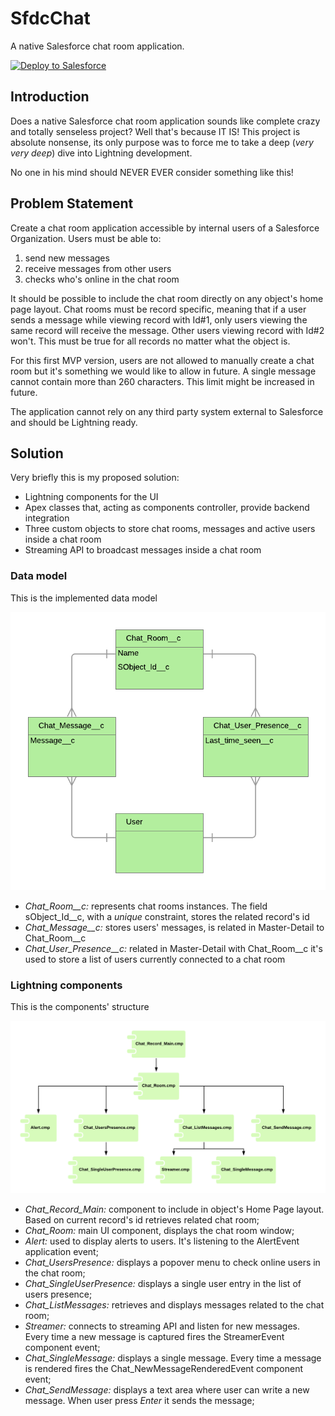 # SfdcChat
A native Salesforce chat room application.

<a href="https://githubsfdeploy.herokuapp.com?owner=maaaaarco&repo=SfdcChat&ref=master">
  <img alt="Deploy to Salesforce"
       src="https://raw.githubusercontent.com/afawcett/githubsfdeploy/master/deploy.png">
</a>

## Introduction
Does a native Salesforce chat room application sounds like complete crazy and totally senseless project? Well that's 
because IT IS! This project is absolute nonsense, its only purpose was to force me to take a deep (_very very deep_) 
dive into Lightning development.

No one in his mind should NEVER EVER consider something like this!

## Problem Statement
Create a chat room application accessible by internal users of a Salesforce Organization. 
Users must be able to:

1. send new messages 
2. receive messages from other users
3. checks who's online in the chat room

It should be possible to include the chat room directly on any object's home page layout. Chat rooms must be record 
specific, meaning that if a user sends a message while viewing record with Id#1, only users viewing the same record will 
receive the message. Other users viewing record with Id#2 won't. This must be true for all records no matter what the 
object is.
 
For this first MVP version, users are not allowed to manually create a chat room but it's something we would like to
allow in future. A single message cannot contain more than 260 characters. This limit might be increased in future.

The application cannot rely on any third party system external to Salesforce and should be Lightning ready.

## Solution
Very briefly this is my proposed solution:

- Lightning components for the UI
- Apex classes that, acting as components controller, provide backend integration
- Three custom objects to store chat rooms, messages and active users inside a chat room
- Streaming API to broadcast messages inside a chat room

### Data model
This is the implemented data model

<img src="https://raw.githubusercontent.com/maaaaarco/SfdcChat/master/doc/images/db.png">

- _Chat_Room__c:_ represents chat rooms instances. The field sObject_Id__c, with a _unique_ constraint, stores the related 
record's id
- _Chat_Message__c:_ stores users' messages, is related in Master-Detail to Chat_Room__c
- _Chat_User_Presence__c:_ related in Master-Detail with Chat_Room__c it's used to store a list of users currently connected
to a chat room

### Lightning components
This is the components' structure

<img src="https://raw.githubusercontent.com/maaaaarco/SfdcChat/master/doc/images/components.png">

- _Chat_Record_Main:_ component to include in object's Home Page layout. Based on current record's id retrieves 
related chat room;
- _Chat_Room:_ main UI component, displays the chat room window;
- _Alert:_ used to display alerts to users. It's listening to the AlertEvent application event;
- _Chat_UsersPresence:_ displays a popover menu to check online users in the chat room;
- _Chat_SingleUserPresence:_ displays a single user entry in the list of users presence;
- _Chat_ListMessages:_ retrieves and displays messages related to the chat room;
- _Streamer:_ connects to streaming API and listen for new messages. Every time a new message is captured fires the StreamerEvent
component event;
- _Chat_SingleMessage:_ displays a single message. Every time a message is rendered fires the Chat_NewMessageRenderedEvent 
component event;
- _Chat_SendMessage:_ displays a text area where user can write a new message. When user press _Enter_ it sends the message;


